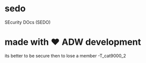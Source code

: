 # sedo
SEcurity DOcs (SEDO)

# made with ❤️ ADW development

its better to be secure then to lose a member -T_cat9000_2
